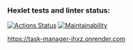 ### Hexlet tests and linter status:
[![Actions Status](https://github.com/Anton-95/python-project-52/actions/workflows/hexlet-check.yml/badge.svg)](https://github.com/Anton-95/python-project-52/actions)
[![Maintainability](https://api.codeclimate.com/v1/badges/03e8786e34d73aacef1e/maintainability)](https://codeclimate.com/github/Anton-95/python-project-52/maintainability)

https://task-manager-ihxz.onrender.com
